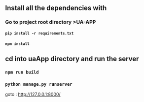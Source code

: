 ## Install all the dependencies with
### Go to project root directory  >UA-APP
#### `pip install -r requirements.txt `
#### `npm install `
## cd into uaApp directory and run the server
### `npm run build`
### `python manage.py runserver`

goto : <a href="http://127.0.0.1:8000/" target="_blank" >http://127.0.0.1:8000/</a>
